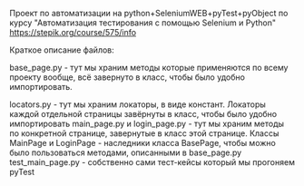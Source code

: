 Проект по автоматизации на python+SeleniumWEB+pyTest+pyObject по курсу "Автоматизация тестирования с помощью Selenium и Python" https://stepik.org/course/575/info

Краткое описание файлов:

base_page.py - тут мы храним методы которые применяются по всему проекту вообще, всё завернуто в класс, чтобы было удобно импортировать.

locators.py - тут мы храним локаторы, в виде констант. Локаторы каждой отдельной страницы завёрнуты в класс, чтобы было удобно импортировать
main_page.py и login_page.py - тут мы храним методы по конкретной странице, завернутые в класс этой странице. Классы MainPage и LoginPage - наследники класса BasePage, чтобы можно было пользоваться методами, описанными в base_page.py
test_main_page.py - собственно сами тест-кейсы который мы прогоняем pyTest
